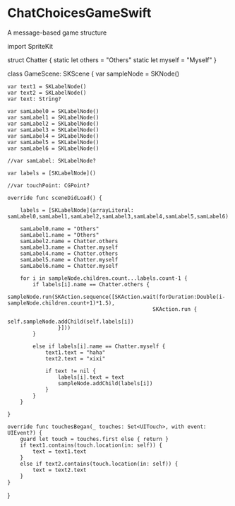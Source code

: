 # ChatChoicesGameSwift
A message-based game structure

import SpriteKit

struct Chatter {
    static let others = "Others"
    static let myself = "Myself"
}

class GameScene: SKScene {
    var sampleNode = SKNode()
    
    var text1 = SKLabelNode()
    var text2 = SKLabelNode()
    var text: String?
    
    var samLabel0 = SKLabelNode()
    var samLabel1 = SKLabelNode()
    var samLabel2 = SKLabelNode()
    var samLabel3 = SKLabelNode()
    var samLabel4 = SKLabelNode()
    var samLabel5 = SKLabelNode()
    var samLabel6 = SKLabelNode()
    
    //var samLabel: SKLabelNode?
    
    var labels = [SKLabelNode]()
    
    //var touchPoint: CGPoint?
    
    override func sceneDidLoad() {
        
        labels = [SKLabelNode](arrayLiteral: samLabel0,samLabel1,samLabel2,samLabel3,samLabel4,samLabel5,samLabel6)
        
        samLabel0.name = "Others"
        samLabel1.name = "Others"
        samLabel2.name = Chatter.others
        samLabel3.name = Chatter.myself
        samLabel4.name = Chatter.others
        samLabel5.name = Chatter.myself
        samLabel6.name = Chatter.myself
        
        for i in sampleNode.children.count...labels.count-1 {
            if labels[i].name == Chatter.others {
                sampleNode.run(SKAction.sequence([SKAction.wait(forDuration:Double(i-sampleNode.children.count+1)*1.5),
                                                  SKAction.run {
                                                    self.sampleNode.addChild(self.labels[i])
                    }]))
            }
            
            else if labels[i].name == Chatter.myself {
                text1.text = "haha"
                text2.text = "xixi"
                
                if text != nil {
                    labels[i].text = text
                    sampleNode.addChild(labels[i])
                }
            }
        }
        
    }
    
    override func touchesBegan(_ touches: Set<UITouch>, with event: UIEvent?) {
        guard let touch = touches.first else { return }
        if text1.contains(touch.location(in: self)) {
            text = text1.text
        }
        else if text2.contains(touch.location(in: self)) {
            text = text2.text
        }
    }
    
}

